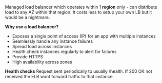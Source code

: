 Managed load balancer which operates within 1 **region** only - can distribute load to any AZ within that region.
It costs less to setup your own LB but it would be a nightmare.

**Why use a load balancer?**
- Exposes a single point of access (IP) for an app with multiple instances
- Seamlessly handle any instance failures
- Spread load across instances
- Health check instances regularly to alert for failures
- Provide HTTPS
- High availability across zones

**Health checks**
Request sent periodically to usually /health.
If 200 OK not received the ELB wont forward traffic to that instance.